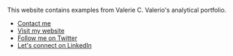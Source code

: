 This website contains examples from Valerie C. Valerio's analytical portfolio.

* [Contact me](mailto:valerievalerioh@gmail.com)
* [Visit my website](https://www.valeriecvalerio.com)
* [Follow me on Twitter](https://twitter.com/v_valerioh)
* [Let's connect on LinkedIn](https://www.linkedin.com/in/valerievalerioholguin/)